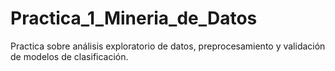 # Practica_1_Mineria_de_Datos
Practica sobre análisis exploratorio de datos, preprocesamiento y validación de modelos de clasificación.
